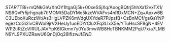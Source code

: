 $START$TBi+mQNkGlA/XnOY1ltgaGj5k+00xeSSjXq/AoogBQtrj5hhXa12vxTX1/NS6QvPr5jrhgoab7tlMOMt5DaDYMe5kzcWVAFvs4nRDxMCN+Zq+Apxw6BC3UEboXuRczWt/As3HgLVPZK6mVdgUXYdeR7PJpsfB+CzBnMCf/gsGsYNPegezCoGi2ivCBWoi9jrVXHeUy1uoEDYrCluXFq3LIxX5e/YTuHscSF9gN+4EVWP2tiRtZoVIRULJAVYpK6IGkmn7y0Yu3mwWB8HcTBNKMM2PqU7x/a7LMBN9YL9PXUZRawU6QnDjOq28lfIzwJf$END$